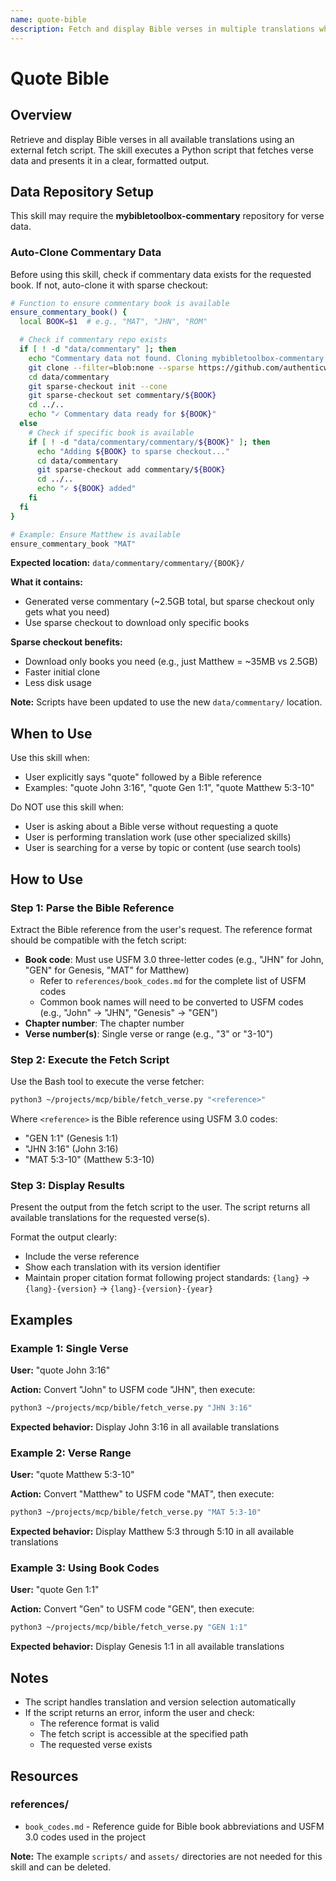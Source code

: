 ```yaml
---
name: quote-bible
description: Fetch and display Bible verses in multiple translations when users explicitly request to quote a specific verse or passage. This skill should be used when users say "quote" followed by a Bible reference (e.g., "quote John 3:16" or "quote Matthew 5:3-10"). The skill retrieves verses using an external Python script and displays all available translations.
---
```


# Quote Bible

## Overview

Retrieve and display Bible verses in all available translations using an external fetch script. The skill executes a Python script that fetches verse data and presents it in a clear, formatted output.

## Data Repository Setup

This skill may require the **mybibletoolbox-commentary** repository for verse data.

### Auto-Clone Commentary Data

Before using this skill, check if commentary data exists for the requested book. If not, auto-clone it with sparse checkout:

```bash
# Function to ensure commentary book is available
ensure_commentary_book() {
  local BOOK=$1  # e.g., "MAT", "JHN", "ROM"

  # Check if commentary repo exists
  if [ ! -d "data/commentary" ]; then
    echo "Commentary data not found. Cloning mybibletoolbox-commentary with sparse checkout..."
    git clone --filter=blob:none --sparse https://github.com/authenticwalk/mybibletoolbox-commentary data/commentary
    cd data/commentary
    git sparse-checkout init --cone
    git sparse-checkout set commentary/${BOOK}
    cd ../..
    echo "✓ Commentary data ready for ${BOOK}"
  else
    # Check if specific book is available
    if [ ! -d "data/commentary/commentary/${BOOK}" ]; then
      echo "Adding ${BOOK} to sparse checkout..."
      cd data/commentary
      git sparse-checkout add commentary/${BOOK}
      cd ../..
      echo "✓ ${BOOK} added"
    fi
  fi
}

# Example: Ensure Matthew is available
ensure_commentary_book "MAT"
```

**Expected location:** `data/commentary/commentary/{BOOK}/`

**What it contains:**
- Generated verse commentary (~2.5GB total, but sparse checkout only gets what you need)
- Use sparse checkout to download only specific books

**Sparse checkout benefits:**
- Download only books you need (e.g., just Matthew = ~35MB vs 2.5GB)
- Faster initial clone
- Less disk usage

**Note:** Scripts have been updated to use the new `data/commentary/` location.

## When to Use

Use this skill when:
- User explicitly says "quote" followed by a Bible reference
- Examples: "quote John 3:16", "quote Gen 1:1", "quote Matthew 5:3-10"

Do NOT use this skill when:
- User is asking about a Bible verse without requesting a quote
- User is performing translation work (use other specialized skills)
- User is searching for a verse by topic or content (use search tools)

## How to Use

### Step 1: Parse the Bible Reference

Extract the Bible reference from the user's request. The reference format should be compatible with the fetch script:
- **Book code**: Must use USFM 3.0 three-letter codes (e.g., "JHN" for John, "GEN" for Genesis, "MAT" for Matthew)
  - Refer to `references/book_codes.md` for the complete list of USFM codes
  - Common book names will need to be converted to USFM codes (e.g., "John" → "JHN", "Genesis" → "GEN")
- **Chapter number**: The chapter number
- **Verse number(s)**: Single verse or range (e.g., "3" or "3-10")

### Step 2: Execute the Fetch Script

Use the Bash tool to execute the verse fetcher:

```bash
python3 ~/projects/mcp/bible/fetch_verse.py "<reference>"
```

Where `<reference>` is the Bible reference using USFM 3.0 codes:
- "GEN 1:1" (Genesis 1:1)
- "JHN 3:16" (John 3:16)
- "MAT 5:3-10" (Matthew 5:3-10)

### Step 3: Display Results

Present the output from the fetch script to the user. The script returns all available translations for the requested verse(s).

Format the output clearly:
- Include the verse reference
- Show each translation with its version identifier
- Maintain proper citation format following project standards: `{lang}` → `{lang}-{version}` → `{lang}-{version}-{year}`

## Examples

### Example 1: Single Verse

**User:** "quote John 3:16"

**Action:** Convert "John" to USFM code "JHN", then execute:
```bash
python3 ~/projects/mcp/bible/fetch_verse.py "JHN 3:16"
```

**Expected behavior:** Display John 3:16 in all available translations

### Example 2: Verse Range

**User:** "quote Matthew 5:3-10"

**Action:** Convert "Matthew" to USFM code "MAT", then execute:
```bash
python3 ~/projects/mcp/bible/fetch_verse.py "MAT 5:3-10"
```

**Expected behavior:** Display Matthew 5:3 through 5:10 in all available translations

### Example 3: Using Book Codes

**User:** "quote Gen 1:1"

**Action:** Convert "Gen" to USFM code "GEN", then execute:
```bash
python3 ~/projects/mcp/bible/fetch_verse.py "GEN 1:1"
```

**Expected behavior:** Display Genesis 1:1 in all available translations

## Notes

- The script handles translation and version selection automatically
- If the script returns an error, inform the user and check:
  - The reference format is valid
  - The fetch script is accessible at the specified path
  - The requested verse exists

## Resources

### references/

- `book_codes.md` - Reference guide for Bible book abbreviations and USFM 3.0 codes used in the project

**Note:** The example `scripts/` and `assets/` directories are not needed for this skill and can be deleted.
